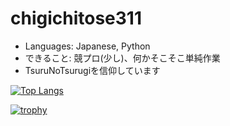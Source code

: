 # chigichitose311

* Languages: Japanese, Python
* できること: 競プロ(少し)、何かそこそこ単純作業
* TsuruNoTsurugiを信仰しています

[![Top Langs](https://github-readme-stats.vercel.app/api/top-langs/?username=TsuruNoTsurugi&theme=dark
)](https://github.com/anuraghazra/github-readme-stats)

[![trophy](https://github-profile-trophy.vercel.app/?username=TsuruNoTsurugi&theme=onedark&column=7)](https://github.com/ryo-ma/github-profile-trophy)
